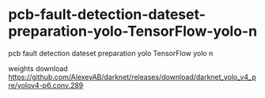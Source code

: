 # pcb-fault-detection-dateset-preparation-yolo-TensorFlow-yolo-n
pcb fault detection dateset preparation yolo TensorFlow yolo n

weights download 
https://github.com/AlexeyAB/darknet/releases/download/darknet_yolo_v4_pre/yolov4-p6.conv.289
